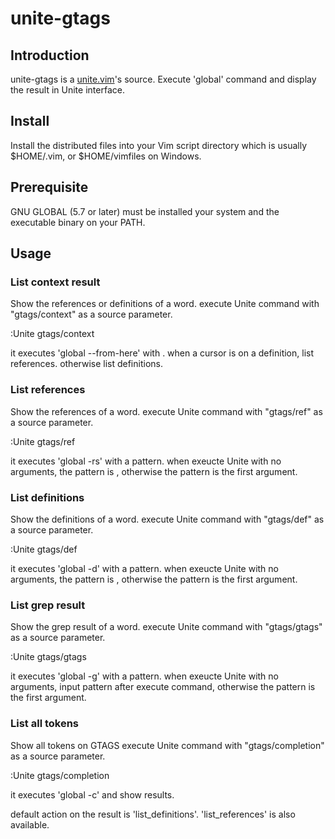 # unite-gtags

## Introduction

unite-gtags is a [unite.vim](https://github.com/Shougo/unite.vim)'s source.
Execute 'global' command and display the result in Unite interface.

## Install

Install the distributed files into your Vim script directory which is usually
$HOME/.vim,  or $HOME/vimfiles on Windows.

## Prerequisite

GNU GLOBAL (5.7 or later) must be installed your system and the executable binary on your PATH.

## Usage

### List context result
Show the references or definitions of a word.
execute Unite command with "gtags/context" as a source parameter.

  :Unite gtags/context

it executes 'global --from-here' with <cword>.
when a cursor is on a definition, list references.
otherwise list definitions.

### List references
Show the references of a word.
execute Unite command with "gtags/ref" as a source parameter.

  :Unite gtags/ref

it executes 'global -rs' with a pattern.
when exeucte Unite with no arguments, the pattern is <cword>,
otherwise the pattern is the first argument.

### List definitions
Show the definitions of a word.
execute Unite command with "gtags/def" as a source parameter.

  :Unite gtags/def

it executes 'global -d' with a pattern.
when exeucte Unite with no arguments, the pattern is <cword>,
otherwise the pattern is the first argument.

### List grep result
Show the grep result of a word.
execute Unite command with "gtags/gtags" as a source parameter.

  :Unite gtags/gtags

it executes 'global -g' with a pattern.
when exeucte Unite with no arguments, input pattern after execute command,
otherwise the pattern is the first argument.

### List all tokens
Show all tokens on GTAGS
execute Unite command with "gtags/completion" as a source parameter.

  :Unite gtags/completion

it executes 'global -c' and show results.

default action on the result is 'list_definitions'.
'list_references' is also available.

